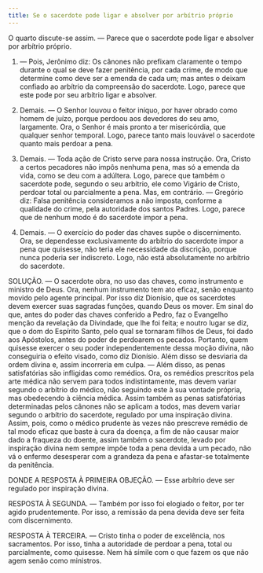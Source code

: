 ```yaml
---
title: Se o sacerdote pode ligar e absolver por arbítrio próprio
---
```


O quarto discute-se assim. — Parece que o sacerdote pode ligar e absolver por arbítrio próprio.  

1. — Pois, Jerônimo diz: Os cânones não prefixam claramente o tempo durante o qual se deve fazer penitência, por cada crime, de modo que determine como deve ser a emenda de cada um; mas antes o deixam confiado ao arbítrio da compreensão do sacerdote. Logo, parece que este pode por seu arbítrio ligar e absolver.  

2. Demais. — O Senhor louvou o feitor iníquo, por haver obrado como homem de juízo, porque perdoou aos devedores do seu amo, largamente. Ora, o Senhor é mais pronto a ter misericórdia, que qualquer senhor temporal. Logo, parece tanto mais louvável o sacerdote quanto mais perdoar a pena.  

3. Demais. — Toda ação de Cristo serve para nossa instrução. Ora, Cristo a certos pecadores não impôs nenhuma pena, mas só a emenda da vida, como se deu com a adúltera. Logo, parece que também o sacerdote pode, segundo o seu arbítrio, ele como Vigário de Cristo, perdoar total ou parcialmente a pena. Mas, em contrário. — Gregório diz: Falsa penitência consideramos a não imposta, conforme a qualidade do crime, pela autoridade dos santos Padres. Logo, parece que de nenhum modo é do sacerdote impor a pena.  

2. Demais. — O exercício do poder das chaves supõe o discernimento. Ora, se dependesse exclusivamente do arbítrio do sacerdote impor a pena que quisesse, não teria ele necessidade da discrição, porque nunca poderia ser indiscreto. Logo, não está absolutamente no arbítrio do sacerdote.  

SOLUÇÃO. — O sacerdote obra, no uso das chaves, como instrumento e ministro de Deus. Ora, nenhum instrumento tem ato eficaz, senão enquanto movido pelo agente principal. Por isso diz Dionísio, que os sacerdotes devem exercer suas sagradas funções, quando Deus os mover. Em sinal do que, antes do poder das chaves conferido a Pedro, faz o Evangelho menção da revelação da Divindade, que lhe foi feita; e noutro lugar se diz, que o dom do Espírito Santo, pelo qual se tornaram filhos de Deus, foi dado aos Apóstolos, antes do poder de perdoarem os pecados. Portanto, quem quisesse exercer o seu poder independentemente dessa moção divina, não conseguiria o efeito visado, como diz Dionísio. Além disso se desviaria da ordem divina e, assim incorreria em culpa. — Além disso, as penas satisfatórias são infligidas como remédios. Ora, os remédios prescritos pela arte médica não servem para todos indistintamente, mas devem variar segundo o arbítrio do médico, não seguindo este à sua vontade própria, mas obedecendo à ciência médica. Assim também as penas satisfatórias determinadas pelos cânones não se aplicam a todos, mas devem variar segundo o arbítrio do sacerdote, regulado por uma inspiração divina. Assim, pois, como o médico prudente às vezes não prescreve remédio de tal modo eficaz que baste à cura da doença, a fim de não causar maior dado a fraqueza do doente, assim também o sacerdote, levado por inspiração divina nem sempre impõe toda a pena devida a um pecado, não vá o enfermo desesperar com a grandeza da pena e afastar-se totalmente da penitência.  

DONDE A RESPOSTA À PRIMEIRA OBJEÇÃO. — Esse arbítrio deve ser regulado por inspiração divina.  

RESPOSTA À SEGUNDA. — Também por isso foi elogiado o feitor, por ter agido prudentemente. Por isso, a remissão da pena devida deve ser feita com discernimento.  

RESPOSTA À TERCEIRA. — Cristo tinha o poder de excelência, nos sacramentos. Por isso, tinha a autoridade de perdoar a pena, total ou parcialmente, como quisesse. Nem há símile com o que fazem os que não agem senão como ministros.